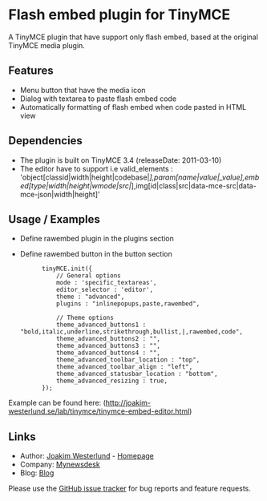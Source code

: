 Flash embed plugin for TinyMCE
=========================

A TinyMCE plugin that have support only flash embed, based at the original TinyMCE media plugin.

Features
--------

* Menu button that have the media icon
* Dialog with textarea to paste flash embed code
* Automatically formatting of flash embed when code pasted in HTML view

Dependencies
------------

* The plugin is built on TinyMCE 3.4 (releaseDate: 2011-03-10)
* The editor have to support i.e valid_elements : 'object[classid|width|height|codebase|*],param[name|value|_value],embed[type|width|height|wmode|src|*],img[id|class|src|data-mce-src|data-mce-json|width|height]'

Usage / Examples
-----

* Define rawembed plugin in the plugins section
* Define rawembed button in the button section
  
            tinyMCE.init({
                // General options
                mode : 'specific_textareas',
                editor_selector : 'editor',
                theme : "advanced",
                plugins : "inlinepopups,paste,rawembed",

                // Theme options
                theme_advanced_buttons1 : "bold,italic,underline,strikethrough,bullist,|,rawembed,code",
                theme_advanced_buttons2 : "",
                theme_advanced_buttons3 : "",
                theme_advanced_buttons4 : "",
                theme_advanced_toolbar_location : "top",
                theme_advanced_toolbar_align : "left",
                theme_advanced_statusbar_location : "bottom",
                theme_advanced_resizing : true,
            });  

Example can be found here: (http://joakim-westerlund.se/lab/tinymce/tinymce-embed-editor.html)

Links
-----

* Author:  [Joakim Westerlund](http://github.com/jorkas) - [Homepage](http://joakim-westerlund.se)
* Company: [Mynewsdesk](http://www.mynewsdesk.com)
* Blog: [Blog](http://devcorner.mynewsdesk.com)

Please use the [GitHub issue tracker](https://github.com/jorkas/tinymce-rawembed-plugin/issues) for bug
reports and feature requests.
